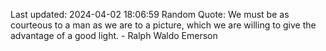 Last updated: 2024-04-02 18:06:59
Random Quote: We must be as courteous to a man as we are to a picture, which we are willing to give the advantage of a good light. - Ralph Waldo Emerson